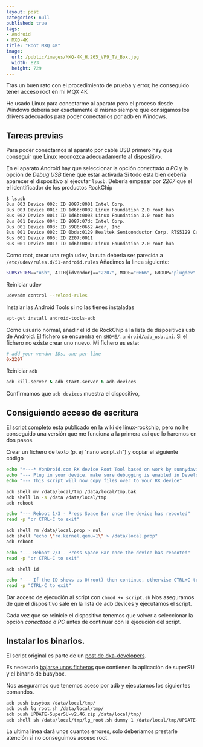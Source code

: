 ```yaml
---
layout: post
categories: null
published: true
tags:
- Android
- MXQ-4K
title: "Root MXQ 4K"
image:
  url: /public/images/MXQ-4K_H.265_VP9_TV_Box.jpg
  width: 823
  height: 729
---
```


Tras un buen rato con el procedimiento de prueba y error, he conseguido tener acceso root en mi MQX 4K

He usado Linux para conectarme al aparato pero el proceso desde Windows debería ser exactamente el mismo siempre que consigamos los drivers adecuados para poder conectarlos por adb en Windows.

<!-- leer mas -->

## Tareas previas ##

Para poder conectarnos al aparato por cable USB primero hay que conseguir que Linux reconozca adecuadamente al dispositivo.

En el aparato Android hay que seleccionar la opción *conectado a PC* y la opción de *Debug USB* tiene que estar activada
Si todo esta bien debería aparecer el dispositivo al ejecutar `lsusb`. Debería empezar por *2207* que el el identificador de los productos RockChip

```bash
$ lsusb
Bus 003 Device 002: ID 8087:8001 Intel Corp. 
Bus 003 Device 001: ID 1d6b:0002 Linux Foundation 2.0 root hub
Bus 002 Device 001: ID 1d6b:0003 Linux Foundation 3.0 root hub
Bus 001 Device 004: ID 8087:07dc Intel Corp. 
Bus 001 Device 003: ID 5986:0652 Acer, Inc 
Bus 001 Device 002: ID 0bda:0129 Realtek Semiconductor Corp. RTS5129 Card Reader Controller
Bus 001 Device 006: ID 2207:0011  
Bus 001 Device 001: ID 1d6b:0002 Linux Foundation 2.0 root hub
```

Como root, crear una regla udev, la ruta deberia ser parecida a `/etc/udev/rules.d/51-android.rules`
Añadimos la linea siguiente:

```bash
SUBSYSTEM=="usb", ATTR{idVendor}=="2207", MODE="0666", GROUP="plugdev"
```

Reiniciar udev

```bash
udevadm control --reload-rules
```

Instalar las Android Tools si no las tienes instaladas

```bash
apt-get install android-tools-adb

```

Como usuario normal, añadir el id de RockChip a la lista de dispositivos usb de Android. El fichero se encuentra en `$HOME/.android/adb_usb.ini`.
Si el fichero no existe crear uno nuevo. Mi fichero es este:

```ini
# add your vendor IDs, one per line
0x2207
```

Reiniciar `adb` 

```bash
adb kill-server & adb start-server & adb devices
```

Confirmamos que `adb devices` muestra el dispositivo, 

## Consiguiendo acceso de escritura ##

El [script completo](http://www.linux-rockchip.info/mw/index.php?title=Root_RK3066_from_Linux) esta publicado en la wiki de linux-rockchip, pero no he conseguido una versión que me funciona a la primera así que lo haremos en dos pasos.

Crear un fichero de texto  (p. ej "nano script.sh") y copiar el siguiente código

```bash
echo "*---* VonDroid.com RK device Root Tool based on work by sunnydavid *---*"
echo "--- Plug in your device, make sure debugging is enabled in Developer Options"
echo "--- This script will now copy files over to your RK device"

adb shell mv /data/local/tmp /data/local/tmp.bak
adb shell ln -s /data /data/local/tmp
adb reboot

echo "--- Reboot 1/3 - Press Space Bar once the device has rebooted"
read -p "or CTRL-C to exit"

adb shell rm /data/local.prop > nul
adb shell "echo \"ro.kernel.qemu=1\" > /data/local.prop"
adb reboot

echo "--- Reboot 2/3 - Press Space Bar once the device has rebooted"
read -p "or CTRL-C to exit"

adb shell id

echo "--- If the ID shows as 0(root) then continue, otherwise CTRL+C to cancel and start over"
read -p "CTRL-C to exit"
```

Dar acceso de ejecución al script con `chmod +x script.sh`
Nos aseguramos de que el dispositivo sale en la lista de adb devices y ejecutamos el script.

Cada vez que se reinicie el dispositivo tenemos que volver a seleccionar la opción *conectado a PC* antes de continuar con la ejecución del script.

## Instalar los binarios. ##

El script original es parte de un [post de dxa-developers](http://forum.xda-developers.com/android/development/guide-root-method-lg-devices-t3049772).

Es necesario [bajarse unos ficheros](http://d-h.st/uO8h) que contienen la aplicación de superSU y el binario de busybox.

Nos aseguramos que tenemos aceso por adb y ejecutamos los siguientes comandos.

```bash
adb push busybox /data/local/tmp/
adb push lg_root.sh /data/local/tmp/
adb push UPDATE-SuperSU-v2.46.zip /data/local/tmp/
adb shell sh /data/local/tmp/lg_root.sh dummy 1 /data/local/tmp/UPDATE-SuperSU-v2.46.zip /data/local/tmp/busybox
```
La ultima linea dará unos cuantos errores, solo deberíamos prestarle atención si no conseguimos acceso root.
